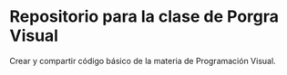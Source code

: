 # Repositorio para la clase de Porgra Visual
Crear y compartir código básico de  la materia de Programación Visual.

